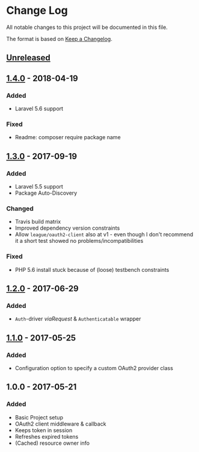 # Change Log
All notable changes to this project will be documented in this file.

The format is based on [Keep a Changelog](http://keepachangelog.com/).

## [Unreleased]


## [1.4.0] - 2018-04-19
### Added
- Laravel 5.6 support

### Fixed
- Readme: composer require package name

## [1.3.0] - 2017-09-19
### Added
- Laravel 5.5 support
- Package Auto-Discovery

### Changed
- Travis build matrix
- Improved dependency version constraints
- Allow `league/oauth2-client` also at v1 - even though I don't recommend it a short test showed no problems/incompatibilities

### Fixed
- PHP 5.6 install stuck because of (loose) testbench constraints

## [1.2.0] - 2017-06-29
### Added
- `Auth`-driver *viaRequest* & `Authenticatable` wrapper

## [1.1.0] - 2017-05-25
### Added
- Configuration option to specify a custom OAuth2 provider class

## 1.0.0 - 2017-05-21
### Added
- Basic Project setup
- OAuth2 client middleware & callback
- Keeps token in session
- Refreshes expired tokens
- (Cached) resource owner info

[Unreleased]: https://github.com/kronthto/laravel-oauth2-login/compare/v1.4.0...HEAD
[1.4.0]: https://github.com/kronthto/laravel-oauth2-login/compare/v1.3.0...v1.4.0
[1.3.0]: https://github.com/kronthto/laravel-oauth2-login/compare/v1.2.0...v1.3.0
[1.2.0]: https://github.com/kronthto/laravel-oauth2-login/compare/v1.1.0...v1.2.0
[1.1.0]: https://github.com/kronthto/laravel-oauth2-login/compare/v1.0.0...v1.1.0

